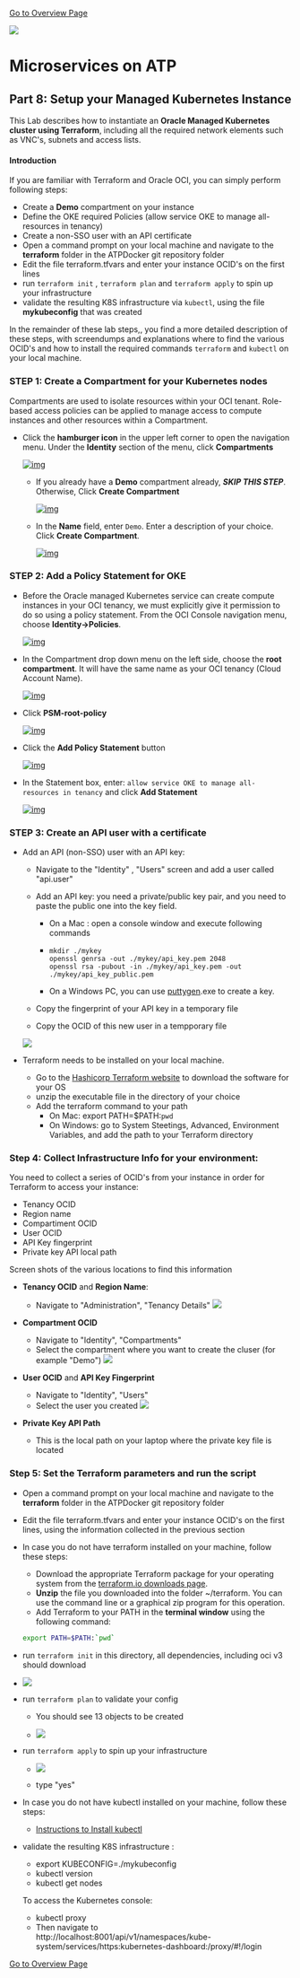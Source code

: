 [Go to Overview Page](README.md)

![](images/customer.logo2.png)

# Microservices on ATP

## Part 8: Setup your Managed Kubernetes Instance

This Lab describes how to instantiate an **Oracle Managed Kubernetes cluster using Terraform**, including all the required network elements such as VNC's, subnets and access lists.
#### **Introduction**

If you are familiar with Terraform and Oracle OCI, you can simply perform following steps:

- Create a **Demo** compartment on your instance
- Define the OKE required Policies (allow service OKE to manage all-resources in tenancy)
- Create a non-SSO user with an API certificate
- Open a command prompt on your local machine and navigate to the **terraform** folder in the ATPDocker git repository folder
- Edit the file terraform.tfvars and enter your instance OCID's on the first lines
- run ```terraform init``` , `terraform plan` and `terraform apply` to spin up your infrastructure
- validate the resulting K8S infrastructure via `kubectl`, using the file **mykubeconfig** that was created 

In the remainder of these lab steps,, you find a more detailed description of these steps, with screendumps and explanations where to find the various OCID's and how to install the required commands `terraform` and `kubectl` on your local machine.

### **STEP 1**: Create a Compartment for your Kubernetes nodes

Compartments are used to isolate resources within your OCI tenant. Role-based access policies can be applied to manage access to compute instances and other resources within a Compartment.

- Click the **hamburger icon** in the upper left corner to open the navigation menu. Under the **Identity** section of the menu, click **Compartments**

  [![img](https://github.com/CloudTestDrive/learning-library/raw/master/workshops/container-native-development-with-oke/images/200/LabGuide200-c32a35b9.png)](https://github.com/CloudTestDrive/learning-library/blob/master/workshops/container-native-development-with-oke/images/200/LabGuide200-c32a35b9.png)

  

  - If you already have a **Demo** compartment already, ***SKIP THIS STEP***. Otherwise, Click **Create Compartment**

    

    [![img](https://github.com/CloudTestDrive/learning-library/raw/master/workshops/container-native-development-with-oke/images/200/7.png)](https://github.com/CloudTestDrive/learning-library/blob/master/workshops/container-native-development-with-oke/images/200/7.png)

    

  - In the **Name** field, enter `Demo`. Enter a description of your choice. Click **Create Compartment**.

    

    [![img](https://github.com/CloudTestDrive/learning-library/raw/master/workshops/container-native-development-with-oke/images/200/LabGuide200-9341ed24.png)](https://github.com/CloudTestDrive/learning-library/blob/master/workshops/container-native-development-with-oke/images/200/LabGuide200-9341ed24.png)

    

### **STEP 2**: Add a Policy Statement for OKE

- Before the Oracle managed Kubernetes service can create compute instances in your OCI tenancy, we must explicitly give it permission to do so using a policy statement. From the OCI Console navigation menu, choose **Identity->Policies**.

  [![img](https://github.com/CloudTestDrive/learning-library/raw/master/workshops/container-native-development-with-oke/images/200/LabGuide200-13c980fa.png)](https://github.com/CloudTestDrive/learning-library/blob/master/workshops/container-native-development-with-oke/images/200/LabGuide200-13c980fa.png)

- In the Compartment drop down menu on the left side, choose the **root compartment**. It will have the same name as your OCI tenancy (Cloud Account Name).

  [![img](https://github.com/CloudTestDrive/learning-library/raw/master/workshops/container-native-development-with-oke/images/200/LabGuide200-a321171a.png)](https://github.com/CloudTestDrive/learning-library/blob/master/workshops/container-native-development-with-oke/images/200/LabGuide200-a321171a.png)

- Click **PSM-root-policy**

  [![img](https://github.com/CloudTestDrive/learning-library/raw/master/workshops/container-native-development-with-oke/images/200/LabGuide200-e67b7705.png)](https://github.com/CloudTestDrive/learning-library/blob/master/workshops/container-native-development-with-oke/images/200/LabGuide200-e67b7705.png)

- Click the **Add Policy Statement** button

  [![img](https://github.com/CloudTestDrive/learning-library/raw/master/workshops/container-native-development-with-oke/images/200/LabGuide200-3d4a7471.png)](https://github.com/CloudTestDrive/learning-library/blob/master/workshops/container-native-development-with-oke/images/200/LabGuide200-3d4a7471.png)

- In the Statement box, enter: `allow service OKE to manage all-resources in tenancy` and click **Add Statement**

  [![img](https://github.com/CloudTestDrive/learning-library/raw/master/workshops/container-native-development-with-oke/images/200/LabGuide200-bd5bcbd1.png)](https://github.com/CloudTestDrive/learning-library/blob/master/workshops/container-native-development-with-oke/images/200/LabGuide200-bd5bcbd1.png)



### STEP 3: Create an API user with a certificate

- Add an API (non-SSO) user with an API key:
  - Navigate to the "Identity" , "Users" screen and add a user called "api.user"
  - Add an API key: you need a private/public key pair, and you need to paste the public one into the key field. 

    - On a Mac : open a console window and execute following commands

    - ```
      mkdir ./mykey
      openssl genrsa -out ./mykey/api_key.pem 2048
      openssl rsa -pubout -in ./mykey/api_key.pem -out ./mykey/api_key_public.pem
      ```

    - On a Windows PC, you can use [puttygen](https://www.ssh.com/ssh/putty/download).exe to create a key.
  - Copy the fingerprint of your API key in a temporary file
  - Copy the OCID of this new user in a tempporary file


  ![](images/660/OkeUser.png)

- Terraform needs to be installed on your local machine.  
    - Go to the [Hashicorp Terraform website](https://www.terraform.io/downloads.html) to download the software for your OS
    - unzip the executable file in the directory of your choice
    - Add the terraform command to your path
        - On Mac: export PATH=$PATH:`pwd`
        - On Windows: go to System Steetings, Advanced, Environment Variables, and add the path to your Terraform directory 



### Step 4: Collect Infrastructure Info for your environment: ###

You need to collect a series of OCID's from your instance in order for Terraform to access your instance:
- Tenancy OCID
- Region name
- Compartiment OCID
- User OCID
- API Key fingerprint
- Private key API local path




Screen shots of the various locations to find this information

- **Tenancy OCID** and **Region Name**:
  - Navigate to "Administration", "Tenancy Details"
  ![](images/660/OkeTenancy.png)
  
- **Compartment OCID**
  - Navigate to "Identity", "Compartments"
  - Select the compartment where you want to create the cluser (for example "Demo")
  ![](images/660/OkeCompart.png)
  
- **User OCID** and **API Key Fingerprint**
  - Navigate to "Identity", "Users"
  - Select the user you created
  ![](images/660/OkeUser.png)
  
- **Private Key API Path**
  - This is the local path on your laptop where the private key file is located



### Step 5: Set the Terraform parameters and run the script ###

- Open a command prompt on your local machine and navigate to the **terraform** folder in the ATPDocker git repository folder

- Edit the file terraform.tfvars and enter your instance OCID's on the first lines, using the information collected in the previous section

- In case you do not have terraform installed on your machine, follow these steps:

   - Download the appropriate Terraform package for your operating system from the [terraform.io downloads page](https://www.terraform.io/downloads.html).
   - **Unzip** the file you downloaded into the folder ~/terraform. You can use the command line or a graphical zip program for this operation. 
   - Add Terraform to your PATH in the **terminal window**  using the following command:

   ```bash
   export PATH=$PATH:`pwd`
   ```

- run `terraform init` in this directory, all dependencies, including oci v3 should download

- ![](images/660/terra_init.png)

- run `terraform plan` to validate your config

   - You should see 13 objects to be created

   - ![](images/660/terra_plan.png)

- run `terraform apply` to spin up your infrastructure

   - ![](images/660/terra_plan.png)

   - type "yes"

- In case you do not have kubectl installed on your machine, follow these steps:

   - [Instructions to Install kubectl](https://github.com/CloudTestDrive/EventLabs/blob/master/AppDev/K8S/kubectl_install.md)

- validate the resulting K8S infrastructure :

   - export KUBECONFIG=./mykubeconfig
   - kubectl version
   - kubectl get nodes

   To access the Kubernetes console:
   - kubectl proxy
   - Then navigate to   
   http://localhost:8001/api/v1/namespaces/kube-system/services/https:kubernetes-dashboard:/proxy/#!/login



[Go to Overview Page](README.md)
